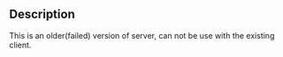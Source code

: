 ## Description

This is an older(failed) version of server, can not be use with the existing client.

